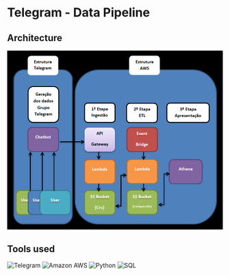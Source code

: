 # Telegram - Data Pipeline  

## Architecture

<p align="center"><img src="image/map api telegram.png"></p>


## Tools used

![Telegram](https://img.shields.io/badge/-Telegram_Bots-blue?style=flat-square&logo=telegram) 
![Amazon AWS](https://img.shields.io/badge/AWS-black?style=flat-square&logo=amazon-aws)
![Python](https://img.shields.io/badge/Python-black?style=flat-square&logo=python)
![SQL](https://img.shields.io/badge/-SQL-black?style=flat-square&logo=sqlite)


